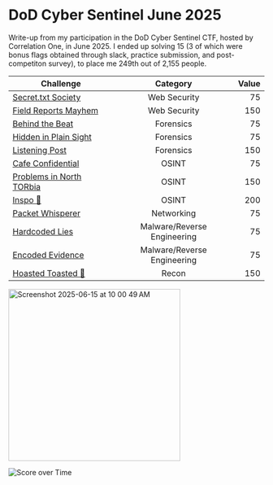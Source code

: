 # DoD Cyber Sentinel June 2025
Write-up from my participation in the DoD Cyber Sentinel CTF, hosted by Correlation One, in June 2025. I ended up solving 15 (3 of which were bonus flags obtained through slack, practice submission, and post-competiton survey), to place me 249th out of 2,155 people.


| Challenge        | Category       | Value  |
| ------------- |:-------------:| -----:|
| [Secret.txt Society](https://github.com/HarryCybersecurity/DoDCyberSentinelJune2025/blob/main/Web%20Security/Secret.txt-Society.md) | Web Security | 75 |
| [Field Reports Mayhem](https://github.com/HarryCybersecurity/DoDCyberSentinelJune2025/blob/main/Web%20Security/Field-Reports-Mayhem.md)      | Web Security      |   150 |
| [Behind the Beat](https://github.com/HarryCybersecurity/DoDCyberSentinelJune2025/blob/main/Forensics/Behind-the-Beat.md) | Forensics      |    75 |
| [Hidden in Plain Sight](https://github.com/HarryCybersecurity/DoDCyberSentinelJune2025/blob/main/Forensics/Hidden-in-Plain-Sight.md) | Forensics      |    75 |
| [Listening Post](https://github.com/HarryCybersecurity/DoDCyberSentinelJune2025/blob/main/Forensics/Listening-Post.md) | Forensics      |    150 |
| [Cafe Confidential](https://github.com/HarryCybersecurity/DoDCyberSentinelJune2025/blob/main/OSINT/Cafe-Confidential.md) | OSINT      |    75 |
| [Problems in North TORbia](https://github.com/HarryCybersecurity/DoDCyberSentinelJune2025/blob/main/OSINT/Problems-in-North-TORbia.md) | OSINT      |    150 |
| [Inspo 💅](https://github.com/HarryCybersecurity/DoDCyberSentinelJune2025/blob/main/OSINT/Inspo%20💅.md) | OSINT |    200 |
| [Packet Whisperer](https://github.com/HarryCybersecurity/DoDCyberSentinelJune2025/blob/main/Networking/Packet-Whisperer.md) | Networking      |    75 |
| [Hardcoded Lies](https://github.com/HarryCybersecurity/DoDCyberSentinelJune2025/blob/main/Malware%20-%20Reverse%20Engineering/Hardcoded-Lies.md) | Malware/Reverse Engineering      |    75 |
| [Encoded Evidence](https://github.com/HarryCybersecurity/DoDCyberSentinelJune2025/blob/main/Malware%20-%20Reverse%20Engineering/Encoded-Evidence.md) | Malware/Reverse Engineering      |    75 |
| [Hoasted Toasted 🍞](https://github.com/HarryCybersecurity/DoDCyberSentinelJune2025/blob/main/Recon/Hoasted-Toasted%20🍞.md) | Recon      |    150 |



<img width="338" alt="Screenshot 2025-06-15 at 10 00 49 AM" src="https://github.com/user-attachments/assets/1bb4d169-97a8-464c-b49b-34b671b79ecd" />

![Score over Time](https://github.com/user-attachments/assets/5f5a6334-b008-448b-ae44-d9647b86f683)

